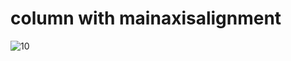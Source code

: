 # column with mainaxisalignment

![10](https://user-images.githubusercontent.com/88321261/131134728-e8079f3c-2ebe-4f0d-9463-13fd259d9f87.png)


